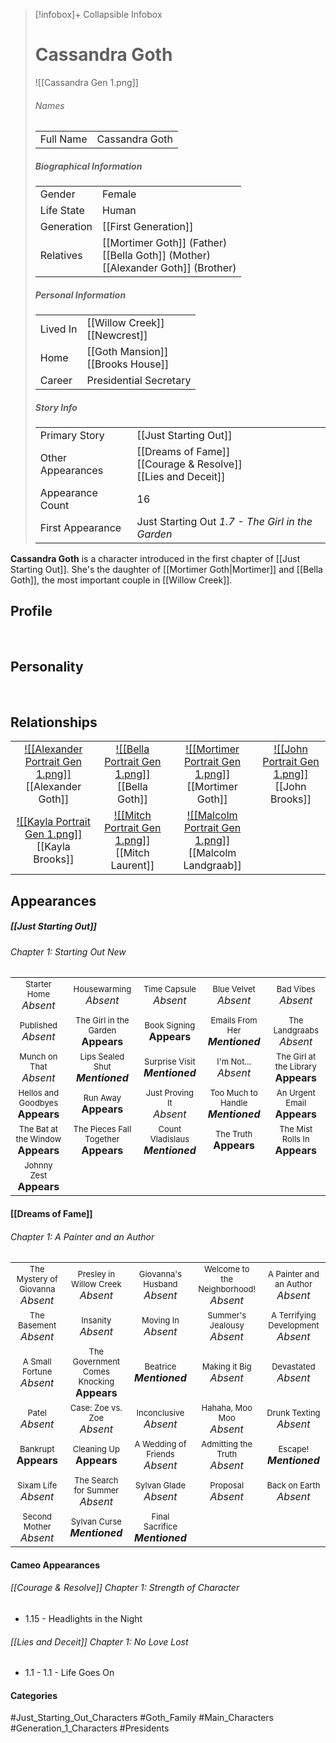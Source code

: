 > [!infobox]+ Collapsible Infobox
> # Cassandra Goth
> ![[Cassandra Gen 1.png]] 
> ###### Names 
> |  |  | 
> | ---- | ---- | 
> | Full Name | Cassandra Goth | 
>
> ##### Biographical Information
> |  |  | 
> | ---- | ---- | 
> | Gender | Female | 
> | Life State | Human |
> | Generation | [[First Generation]] |
> | Relatives | [[Mortimer Goth]] (Father)<br>[[Bella Goth]] (Mother)<br>[[Alexander Goth]] (Brother)
> 
> ##### Personal Information
> |  |  | 
> | ---- | ---- | 
> | Lived In |[[Willow Creek]]<br>[[Newcrest]]| 
> | Home |[[Goth Mansion]]<br>[[Brooks House]]| 
> | Career | Presidential Secretary | 
> 
> ##### Story Info
> |  |  | 
> | ---- | ---- | 
> | Primary Story | [[Just Starting Out]] | 
> | Other Appearances | [[Dreams of Fame]]<br>[[Courage & Resolve]]<br>[[Lies and Deceit]]| 
> | Appearance Count | 16 | 
> | First Appearance | Just Starting Out *1.7 - The Girl in the Garden*

**Cassandra Goth** is a character introduced in the first chapter of [[Just Starting Out]]. She's the daughter of [[Mortimer Goth|Mortimer]] and [[Bella Goth]], the most important couple in [[Willow Creek]].

## Profile

<br style="clear:both; margin: 0; padding: 0" />

## Personality

<br style="clear:both; margin: 0; padding: 0" />

## Relationships
| | | | |
| ------------------------------------------------------------- | -------------------------------------------- | ------------------------------------------ | --------------------------------------------- |
|<center>[![[Alexander Portrait Gen 1.png]]](<Alexander Goth>)<br>[[Alexander Goth]]|<center>[![[Bella Portrait Gen 1.png]]](<Bella Goth>)<br>[[Bella Goth]]|<center>[![[Mortimer Portrait Gen 1.png]]](<Mortimer Goth>)<br>[[Mortimer Goth]]|<center>[![[John Portrait Gen 1.png]]](<John Brooks>)<br>[[John Brooks]] |
|<center>[![[Kayla Portrait Gen 1.png]]](<Kayla Brooks>)<br>[[Kayla Brooks]]|<center>[![[Mitch Portrait Gen 1.png]]](<Mitch Laurent>)<br>[[Mitch Laurent]]|<center>[![[Malcolm Portrait Gen 1.png]]](<Malcolm Landgraab>)<br>[[Malcolm Landgraab]]|

## Appearances
##### [[Just Starting Out]]
###### Chapter 1: Starting Out New
|                                                                        |                                                                           |                                                                       |                                                                         |                                                                          |
| ---------------------------------------------------------------------- | ------------------------------------------------------------------------- | --------------------------------------------------------------------- | ----------------------------------------------------------------------- | ------------------------------------------------------------------------ |
| <center><font size=2>Starter Home<br><font size=3>*Absent*             | <center><font size=2>Housewarming<br><font size=3>*Absent*                | <center><font size=2>Time Capsule<br><font size=3>*Absent*            | <center><font size=2>Blue Velvet<br><font size=3>*Absent*               | <center><font size=2>Bad Vibes<br><font size=3>*Absent*                  |
| <center><font size=2>Published<br><font size=3>*Absent*                | <center><font size=2>The Girl in the Garden<br><font size=3>**Appears**   | <center><font size=2>Book Signing<br><font size=3>**Appears**         | <center><font size=2>Emails From Her<br><font size=3>***Mentioned***    | <center><font size=2>The Landgraabs<br><font size=3>*Absent*             |
| <center><font size=2>Munch on That<br><font size=3>*Absent*            | <center><font size=2>Lips Sealed Shut<br><font size=3>***Mentioned***     | <center><font size=2>Surprise Visit<br><font size=3>***Mentioned***   | <center><font size=2>I'm Not...<br><font size=3>*Absent*                | <center><font size=2>The Girl at the Library<br><font size=3>**Appears** |
| <center><font size=2>Hellos and Goodbyes<br><font size=3>**Appears**   | <center><font size=2>Run Away<br><font size=3>**Appears**                 | <center><font size=2>Just Proving It<br><font size=3>*Absent*         | <center><font size=2>Too Much to Handle<br><font size=3>***Mentioned*** | <center><font size=2>An Urgent Email<br><font size=3>**Appears**         |
| <center><font size=2>The Bat at the Window<br><font size=3>**Appears** | <center><font size=2>The Pieces Fall Together<br><font size=3>**Appears** | <center><font size=2>Count Vladislaus<br><font size=3>***Mentioned*** | <center><font size=2>The Truth<br><font size=3>**Appears**              | <center><font size=2>The Mist Rolls In<br><font size=3>**Appears**       |
| <center><font size=2>Johnny Zest<br><font size=3>**Appears**           |                                                                           |                                                                       |                                                                         |                                                                          |

#### [[Dreams of Fame]]
###### Chapter 1: A Painter and an Author
|                                                                       |     |     |     |     |
| --------------------------------------------------------------------- | --- | --- | --- | --- |
| <center><font size=2>The Mystery of Giovanna<br><font size=3>*Absent* | <center><font size=2>Presley in Willow Creek<br><font size=3>*Absent* | <center><font size=2>Giovanna's Husband<br><font size=3>*Absent* | <center><font size=2>Welcome to the Neighborhood!<br><font size=3>*Absent* | <center><font size=2>A Painter and an Author<br><font size=3>*Absent* |
| <center><font size=2>The Basement<br><font size=3>*Absent* | <center><font size=2>Insanity<br><font size=3>*Absent* | <center><font size=2>Moving In<br><font size=3>*Absent* | <center><font size=2>Summer's Jealousy<br><font size=3>*Absent*| <center><font size=2>A Terrifying Development<br><font size=3>*Absent* |
| <center><font size=2>A Small Fortune<br><font size=3>*Absent* | <center><font size=2>The Government Comes Knocking<br><font size=3>**Appears** | <center><font size=2>Beatrice<br><font size=3>***Mentioned*** | <center><font size=2>Making it Big<br><font size=3>*Absent* | <center><font size=2>Devastated<br><font size=3>*Absent* |
| <center><font size=2>Patel<br><font size=3>*Absent* | <center><font size=2>Case: Zoe vs. Zoe<br><font size=3>*Absent* | <center><font size=2>Inconclusive<br><font size=3>*Absent* | <center><font size=2>Hahaha, Moo Moo<br><font size=3>*Absent* | <center><font size=2>Drunk Texting<br><font size=3>*Absent* |
| <center><font size=2>Bankrupt<br><font size=3>**Appears** | <center><font size=2>Cleaning Up<br><font size=3>**Appears** | <center><font size=2>A Wedding of Friends<br><font size=3>*Absent* | <center><font size=2>Admitting the Truth<br><font size=3>*Absent* | <center><font size=2>Escape!<br><font size=3>***Mentioned*** |
| <center><font size=2>Sixam Life<br><font size=3>*Absent* | <center><font size=2>The Search for Summer<br><font size=3>*Absent* | <center><font size=2>Sylvan Glade<br><font size=3>*Absent* | <center><font size=2>Proposal<br><font size=3>*Absent* | <center><font size=2>Back on Earth<br><font size=3>*Absent* |
| <center><font size=2>Second Mother<br><font size=3>*Absent* | <center><font size=2>Sylvan Curse<br><font size=3>***Mentioned*** | <center><font size=2>Final Sacrifice<br><font size=3>***Mentioned*** |  |  |

#### Cameo Appearances
###### [[Courage & Resolve]] Chapter 1: Strength of Character
- 1.15 - Headlights in the Night

###### [[Lies and Deceit]] Chapter 1: No Love Lost
- 1.1 - 1.1 - Life Goes On

#### Categories
#Just_Starting_Out_Characters #Goth_Family #Main_Characters #Generation_1_Characters #Presidents